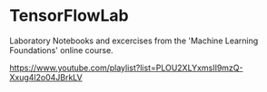 # TensorFlowLab

Laboratory Notebooks and excercises from the 'Machine Learning Foundations' online course.

https://www.youtube.com/playlist?list=PLOU2XLYxmsII9mzQ-Xxug4l2o04JBrkLV
